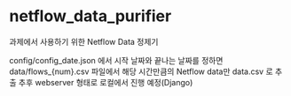 netflow_data_purifier
======================

과제에서 사용하기 위한 Netflow Data 정제기

config/config_date.json 에서 시작 날짜와 끝나는 날짜를 정하면
data/flows_{num}.csv 파일에서 해당 시간만큼의 Netflow data만 data.csv 로 추출
추후 webserver 형태로 로컬에서 진행 예정(Django)
